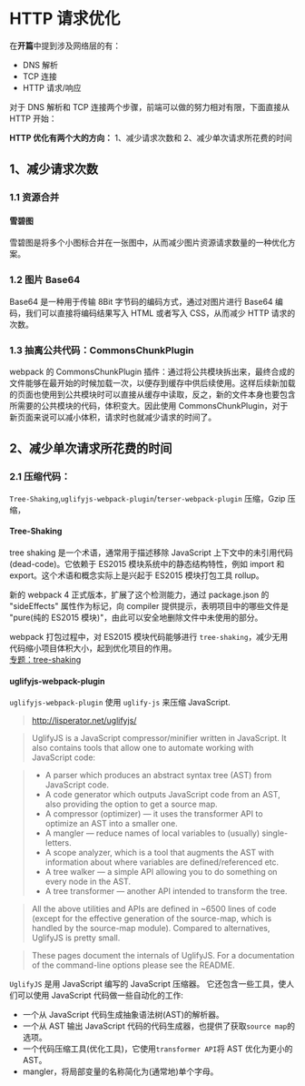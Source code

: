# HTTP 请求优化

在**开篇**中提到涉及网络层的有：

- DNS 解析
- TCP 连接
- HTTP 请求/响应

对于 DNS 解析和 TCP 连接两个步骤，前端可以做的努力相对有限，下面直接从 HTTP 开始：

**HTTP 优化有两个大的方向：**
1、减少请求次数和 2、减少单次请求所花费的时间

## 1、减少请求次数

### 1.1 资源合并

#### 雪碧图

雪碧图是将多个小图标合并在一张图中，从而减少图片资源请求数量的一种优化方案。

### 1.2 图片 Base64

Base64 是一种用于传输 8Bit 字节码的编码方式，通过对图片进行 Base64 编码，我们可以直接将编码结果写入 HTML 或者写入 CSS，从而减少 HTTP 请求的次数。

### 1.3 抽离公共代码：CommonsChunkPlugin

webpack 的 CommonsChunkPlugin 插件：通过将公共模块拆出来，最终合成的文件能够在最开始的时候加载一次，以便存到缓存中供后续使用。这样后续新加载的页面也使用到公共模块时可以直接从缓存中读取，反之，新的文件本身也要包含所需要的公共模块的代码，体积变大。因此使用 CommonsChunkPlugin，对于新页面来说可以减小体积，请求时也就减少请求的时间了。

## 2、减少单次请求所花费的时间

### 2.1 压缩代码：

`Tree-Shaking`,`uglifyjs-webpack-plugin`/`terser-webpack-plugin` 压缩，Gzip 压缩，

#### Tree-Shaking

tree shaking 是一个术语，通常用于描述移除 JavaScript 上下文中的未引用代码(dead-code)。它依赖于 ES2015 模块系统中的静态结构特性，例如 import 和 export。这个术语和概念实际上是兴起于 ES2015 模块打包工具 rollup。

新的 webpack 4 正式版本，扩展了这个检测能力，通过 package.json 的 "sideEffects" 属性作为标记，向 compiler 提供提示，表明项目中的哪些文件是 "pure(纯的 ES2015 模块)"，由此可以安全地删除文件中未使用的部分。

webpack 打包过程中，对 ES2015 模块代码能够进行 `tree-shaking`，减少无用代码缩小项目体积大小，起到优化项目的作用。  
[专题：tree-shaking](https://github.com/lazyken/blog/blob/master/%E4%B8%93%E9%A2%98%E7%B3%BB%E5%88%97/Tree-Shaking.md)

#### uglifyjs-webpack-plugin

`uglifyjs-webpack-plugin` 使用 `uglify-js` 来压缩 JavaScript.

> http://lisperator.net/uglifyjs/

> UglifyJS is a JavaScript compressor/minifier written in JavaScript. It also contains tools that allow one to automate working with JavaScript code:

> - A parser which produces an abstract syntax tree (AST) from JavaScript code.
> - A code generator which outputs JavaScript code from an AST, also providing the option to get a source map.
> - A compressor (optimizer) — it uses the transformer API to optimize an AST into a smaller one.
> - A mangler — reduce names of local variables to (usually) single-letters.
> - A scope analyzer, which is a tool that augments the AST with information about where variables are defined/referenced etc.
> - A tree walker — a simple API allowing you to do something on every node in the AST.
> - A tree transformer — another API intended to transform the tree.

> All the above utilities and APIs are defined in ~6500 lines of code (except for the effective generation of the source-map, which is handled by the source-map module). Compared to alternatives, UglifyJS is pretty small.

> These pages document the internals of UglifyJS. For a documentation of the command-line options please see the README.

`UglifyJS` 是用 JavaScript 编写的 JavaScript 压缩器。 它还包含一些工具，使人们可以使用 JavaScript 代码做一些自动化的工作:

- 一个从 JavaScript 代码生成抽象语法树(AST)的解析器。
- 一个从 AST 输出 JavaScript 代码的代码生成器，也提供了获取`source map`的选项。
- 一个代码压缩工具(优化工具)，它使用`transformer API`将 AST 优化为更小的 AST。
- mangler，将局部变量的名称简化为(通常地)单个字母。
